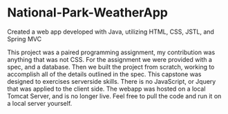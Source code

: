 # National-Park-WeatherApp
Created a web app developed with Java, utilizing HTML, CSS, JSTL, and Spring MVC


This project was a paired programming assignment, my contribution was anything that was not CSS. For the assignment we were provided with a spec, and a database. Then we built the project from scratch, working to accomplish all of the details outlined in the spec. This capstone was designed to exercises serverside skills. There is no JavaScript, or Jquery that was applied to the client side. The webapp was hosted on a local Tomcat Server, and is no longer live. Feel free to pull the code and run it on a local server yourself. 
